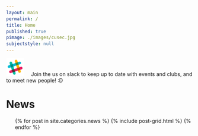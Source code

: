 ```yaml
---
layout: main
permalink: /
title: Home
published: true
pimage: ./images/cusec.jpg
subjectstyle: null
---
```


<div class="content-wrap">
  <a href="https://carletoncss.slack.com/signup" class="flex-center-align" target="_blank" style="text-decoration:none;">
    <img src="./images/Slack-528.png" alt="Slack" height="48" width="48" style="margin-right:15px;">
    Join the us on slack to keep up to date with events and clubs, and to meet new people! :D
  </a>
	<div class='feed'>
		<h1 class='skinny-underline'>News</h1>
		<div class="tiles">
		<!--ul class="dash-list">
			{% for post in site.categories.news %}
				{% include post-list.html %}
			{% endfor %}
		</ul-->
    <ul class="dash-list">
			{% for post in site.categories.news %}
				{% include post-grid.html %}
			{% endfor %}
		</ul>
		</div>
    </div>
</div>
